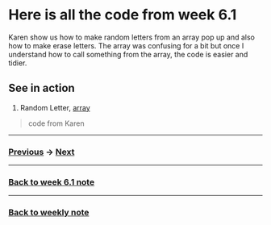 # Here is all the code from week 6.1
Karen show us how to make random letters from an array pop up and also how to make erase letters. The array was confusing for a bit but once I understand how to call something from the array, the code is easier and tidier.    

## See in action
1. Random Letter, [array](https://napasornc.github.io/c0dew0rd/processing/week06.1/week_6_letters/)

> code from Karen

---------------------------------------------------
### [Previous](https://github.com/napasornc/c0dew0rd/tree/master/processing/week04) -> [Next](https://github.com/napasornc/c0dew0rd/tree/master/processing/week06.2)

--------------------------------------------------
### [Back to week 6.1 note](https://github.com/napasornc/c0dew0rd/tree/master/week%2006.1)

--------------------------------------------------
### [Back to weekly note](https://napasornc.github.io/c0dew0rd/)



